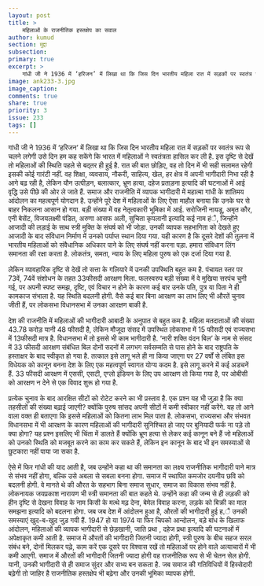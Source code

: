 ```yaml
---
layout: post
title: >
    महिलाओं के राजनीतिक हस्तक्षेप का सवाल
author: kumud
section: मुद्दा
subsection:
primary: true
excerpt: >
    गांधी जी ने 1936 में ‘हरिजन’ में लिखा था कि जिस दिन भारतीय महिला रात में सड़कों पर स्वतंत्र रूप से चलने लगेगी उसे दिन हम कह सकेंगे कि भारत में महिलाओं ने स्वतंत्रता हासिल कर ली है. इस दृष्टि से देखें तो महिलाओं की स्थिति पहले से बद्तर ही हुई है.
image: ank233-3.jpg
image_caption: 
comments: true
share: true
priority: 3
issue: 233
tags: []
---
```


गांधी जी ने 1936 में ‘हरिजन’ में लिखा था कि जिस दिन भारतीय महिला रात में सड़कों पर स्वतंत्र रूप से चलने लगेगी उसे दिन हम कह सकेंगे कि भारत में महिलाओं ने स्वतंत्रता हासिल कर ली है. इस दृष्टि से देखें तो महिलाओं की स्थिति पहले से बद्तर ही हुई है. रात की बात छोड़िए, वह तो दिन में भी सही सलामत रहेगी इसकी कोई गारंटी नहीं. वह शिक्षा, व्यवसाय, नौकरी, साहित्य, खेल, हर क्षेत्र में अपनी भागीदारी निभा रही है आगे बढ़ रही है, लेकिन यौन उत्पीड़न, बलात्कार, भ्रूण हत्या, दहेज प्रताड़ना इत्यादि की घटनाओं में आई वृद्धि उसे पीछे की ओर ले जाते हैं. समाज और राजनीति में व्यापक भागीदारी में महात्मा गांधी के शांतिमय आंदोलन का महत्वपूर्ण योगदान है. उन्होंने पूरे देश में महिलाओं के लिए ऐसा माहौल बनाया कि उनके घर से बाहर निकलना आसान हो गया. बड़ी संख्या में वह नेतृत्वकारी भूमिका में आई. सरोजिनी नायडू, अमृत कौर, एनी बेसेंट, विजयलक्ष्मी पंडित, अरुणा आसफ अली, सुचिता कृपलानी इत्यादि कई नाम हंै, जिन्होंने आजादी की लड़ाई के साथ स्त्री मुक्ति के संघर्ष को भी जोड़ा. उनकी व्यापक सहभागिता को देखते हुए आजादी के बाद संविधान निर्माण में उनको पर्याप्त स्थान दिया गया. यही कारण है कि दूसरे देशों की तुलना में भारतीय महिलाओं को संवैधानिक अधिकार पाने के लिए संघर्ष नहीं करना पड़ा.  हमारा संविधान लिंग समानता की रक्षा करता है. लोकतंत्र, समता, न्याय के लिए महिला पुरुष को एक दर्जा दिया गया है.

लेकिन व्यावहारिक दृष्टि से देखें तो सत्ता के गलियारे में उनकी उपस्थिति बहुत कम है.  पंचायत स्तर पर 73वें, 74वें संशोधन के तहत 33फीसदी आरक्षण मिला. फलस्वरुप बड़ी संख्या में वे मुखिया सरपंच चुनी गई, पर अपनी स्पष्ट समझ, दृष्टि, एवं विचार न होने के कारण कई बार उनके पति, पुत्र या पिता ने ही कामकाज संभाला है. यह स्थिति बदलनी होगी. वैसे कई बार बिना आरक्षण का लाभ लिए भी औरतें चुनाव जीती हैं, पर लोकसभा विधानसभा में उनका आरक्षण बाकी है.

देश की राजनीति में महिलाओं की भागीदारी आबादी के अनुपात से बहुत कम है. महिला मतदाताओं की संख्या 43.78 करोड़ यानी 48 फीसदी है, लेकिन मौजूदा संसद में उपस्थित लोकसभा में 15 फीसदी एवं राज्यसभा में 13फीसदी मात्र है. विधानसभा में तो इससे भी काम भागीदारी है. ‘नारी शक्ति वंदन बिल’ के नाम से संसद में 33 फीसदी आरक्षण संबंधित बिल दोनों सदनों में लगभग सर्वसम्मति से पास होने के बाद राष्ट्रपति के हस्ताक्षर के बाद स्वीकृत हो गया है. तत्काल इसे लागू भले ही ना किया जाएगा पर 27 वर्षों से लंबित इस विधेयक को कानून बनना देश के लिए एक महत्वपूर्ण स्वागत योग्य कदम है. इसे लागू करने में कई अडचनें हैं. 33 फीसदी आरक्षण में एससी, एसटी, एग्लो इंडियन के लिए उप आरक्षण तो किया गया है, पर ओबीसी को आरक्षण न देने से एक विवाद शुरू हो गया है.

प्रत्येक चुनाव के बाद आरक्षित सीटों को रोटेट करने का भी प्रस्ताव है. एक प्रश्न यह भी जुड़ा है कि क्या तहसीलों की संख्या बढ़ाई जाएगी? क्योंकि पुरुष सांसद अपनी सीटों में कमी स्वीकार नहीं करेंगे. यह तो आने वाला वक्त ही बताएगा कि इससे महिलाओं को कितना लाभ मिल पाता है. लोकसभा, राज्यसभा और संभवत विधानसभा में भी आरक्षण के कारण महिलाओं की भागीदारी सुनिश्चित हो जाए पर बुनियादी फर्क ना पड़े तो क्या होगा? यह प्रश्न इसलिए भी चिंता में डालते हैं क्योंकि भ्रूण हत्या से लेकर कई कानून बने हैं जो महिलाओं को उनको स्थिति को मजबूत करने का काम कर सकते हैं, लेकिन इन कानून के बाद भी इन समस्याओं से छुटकारा नहीं पाया जा सका है.

ऐसे में फिर गांधी की याद आती है, जब उन्होंने कहा था की समानता का लक्ष्य राजनीतिक भागीदारी पाने मात्र से संभव नहीं होगा, बल्कि उसे अबला से सबला बनना होगा. समाज में स्थापित कमजोर दयनीय छवि को बदलनी होगी. वे मानते थे की औरत के सहभाग बिना समाज सुधार, समाज का विकास संभव नहीं है.
लोकनायक जयप्रकाश नारायण भी स्त्री समानता की बात कहते थे. उन्होंने कहा की जन्म से ही लड़की को हीन दृष्टि से देखना विवाह के नाम किसी के मत्थे मढ़ देना, बेमेल विवाह करना, लड़के को बिक्री का माल समझना इत्यादि को बदलना होगा. जब जब देश में आंदोलन हुआ है, औरतों की भागीदारी हुई ह,ै उनकी समस्याएं खुद-ब-खुद जुड़ गयी हैं. 1947 हो या 1974 या फिर चिपको आन्दोलन, बड़े बांध के खिलाफ आंदोलन, महिलाओं की व्यापक भागीदारी से छेड़खानी, जाति प्रथा , दहेज प्रथा इत्यादि की घटनाओं में अपेक्षाकृत कमी आती है. समाज में औरतों की भागीदारी जितनी ज्यादा होगी, स्त्री पुरुष के बीच सहज सरल संबंध बने, दोनों मिलकर पढ़े, काम करें एक दूसरे पर विश्वास रखें तो महिलाओं पर होने वाले अत्याचारों में भी कमी आएगी. समाज में औरतों की भागीदारी जितनी ज्यादा होगी वह राजनीतिक रूप से भी चेतन सेल होगी. यानी, उनकी भागीदारी से ही समाज सुंदर और सभ्य बन सकता है. जब समाज की गतिविधियों में हिस्सेदारी बढ़ेगी तो जाहिर है राजनीतिक हस्तक्षेप भी बढ़ेगा और उनकी भूमिका व्यापक होगी.